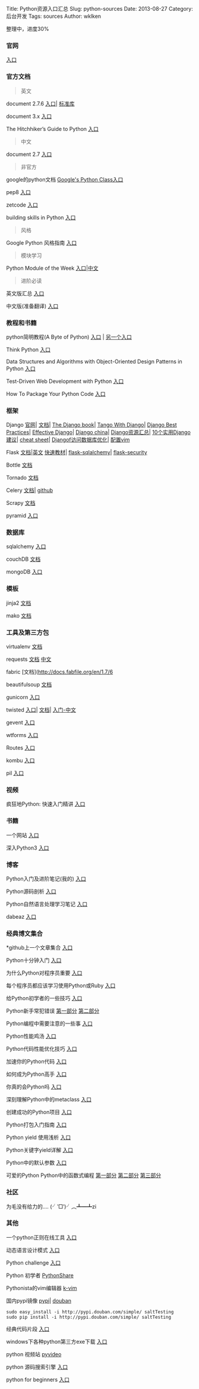 Title: Python资源入口汇总
Slug: python-sources
Date: 2013-08-27
Category: 后台开发
Tags: sources
Author: wklken



整理中，进度30%

### 官网

[入口](http://www.python.org/)

### 官方文档

> 英文

document 2.7.6  [入口](http://docs.python.org/2/index.html)|
                [标准库](http://docs.python.org/2/library/)

document 3.x    [入口](http://docs.python.org/3/index.html)

The Hitchhiker’s Guide to Python  [入口](http://docs.python-guide.org/en/latest/)

> 中文

document 2.7 [入口](http://www.pythondoc.com/pythontutorial27/index.html )

> 非官方

google的python文档 [Google's Python Class入口](https://developers.google.com/edu/python/)

pep8 [入口](http://www.python.org/dev/peps/pep-0008/)

zetcode [入口](http://zetcode.com/lang/python/)

building skills in Python [入口](http://www.itmaybeahack.com/book/python-2.6/html/index.html)

> 风格

Google Python 风格指南 [入口](http://zh-google-styleguide.readthedocs.org/en/latest/google-python-styleguide/)

> 模块学习

Python Module of the Week [入口](http://pymotw.com/2/contents.html)|[中文](https://code.google.com/p/pymotwcn/)

> 进阶必读

英文版汇总 [入口](http://jessenoller.com/good-to-great-python-reads/)

中文版(准备翻译) [入口]()

### 教程和书籍

python简明教程(A Byte of Python) [入口](http://woodpecker.org.cn/abyteofpython_cn/chinese/) | [另一个入口](http://lovejiani.com/python/)

Think Python [入口](http://www.greenteapress.com/thinkpython/html/index.html)

Data Structures and Algorithms with Object-Oriented Design Patterns in Python [入口](http://www.brpreiss.com/books/opus7/)

Test-Driven Web Development with Python [入口](http://chimera.labs.oreilly.com/books/1234000000754/index.html)

How To Package Your Python Code [入口](http://www.scotttorborg.com/python-packaging/index.html)

### 框架

Django [官网](https://www.djangoproject.com/)|
       [文档](https://docs.djangoproject.com/en/1.5/)|
       [The Django book](http://djangobook.py3k.cn/2.0/)|
       [Tango With Django](http://www.tangowithdjango.com/)|
       [Django Best Practices](http://lincolnloop.com/django-best-practices/index.html)|
       [Effective Django](http://effectivedjango.com/)|
       [Django china](http://django-china.cn/)|
       [Django资源汇总](http://haoluobo.com/trac/wiki/Django)|
       [10个实用Django建议](http://blog.jobbole.com/15555/)|
       [cheat sheet](http://www.mercurytide.co.uk/about/news/article/django-15-cheat-sheet/)|
       [Djangof访问数据库优化](http://www.the5fire.com/django-database-access-optimization.html)|
       [配置vim](https://code.djangoproject.com/wiki/UsingVimWithDjango)

Flask  [文档](https://dormousehole.readthedocs.org/en/latest/)|[英文](http://flask.pocoo.org/docs/)
       [快速教材](http://www.oschina.net/translate/the-flask-mega-tutorial-part-i-hello-world)|
       [flask-sqlalchemy](http://pythonhosted.org/Flask-SQLAlchemy/)|
       [flask-security](http://pythonhosted.org/Flask-Security/)

Bottle [文档](http://bottlepy.org/docs/dev/)

Tornado [文档](http://www.tornadoweb.cn/documentation)

Celery [文档](http://docs.celeryproject.org/en/latest/index.html)|
       [github](https://github.com/celery/celery)

Scrapy [文档](http://scrapy.org/)

pyramid [入口](http://docs.pylonsproject.org/projects/pyramid_tutorials/en/latest/index.html)

### 数据库

sqlalchemy [入口](http://docs.sqlalchemy.org/)

couchDB [文档](http://pythonhosted.org/CouchDB/index.html)

mongoDB [入口](http://docs.mongodb.org/ecosystem/drivers/python/)

### 模板

jinja2 [文档](http://jinja.pocoo.org/docs/api/)

mako [文档](http://www.makotemplates.org/)

### 工具及第三方包

virtualenv [文档](https://virtualenv-chinese-docs.readthedocs.org/en/latest/)

requests [文档](http://docs.python-requests.org/en/latest/)
         [中文](http://cn.python-requests.org/en/latest/)

fabric [文档](http://docs.fabfile.org/en/1.7/6

beautifulsoup [文档](http://www.crummy.com/software/BeautifulSoup/)

gunicorn [入口](http://gunicorn.org/)

twisted [入口](http://twistedmatrix.com/trac/)|
        [文档](http://twistedmatrix.com/documents/10.0.0/core/howto/index.html)|
        [入门-中文](http://turtlerbender007.appspot.com/twisted/index.html)

gevent [入口](http://www.gevent.org/)

wtforms [入口](http://wtforms.simplecodes.com/)

Routes [入口](http://routes.readthedocs.org/en/latest/index.html)

kombu [入口](http://kombu.readthedocs.org/en/latest/introduction.html)

pil [入口](http://www.pythonware.com/products/pil/)

### 视频

疯狂地Python: 快速入门精讲 [入口](http://study.163.com/course/introduction.htm?courseId=302001#/courseDetail)

### 书籍

一个网站 [入口](http://www.ifindbook.net/recommend/subcat/Python)

深入Python3 [入口](http://woodpecker.org.cn/diveintopython3/index.html)

### 博客

Python入门及进阶笔记(我的) [入口](http://wklken.me/category/pythonru-men-ji-jin-jie-bi-ji.html)

Python源码剖析 [入口](http://blog.csdn.net/balabalamerobert/article/category/168910)

Python自然语言处理学习笔记 [入口](http://www.cnblogs.com/yuxc/category/307122.html)

dabeaz [入口](http://www.dabeaz.com/talks.html)


### 经典博文集合

*github上一个文章集合 [入口](https://github.com/kirang89/pycrumbs/blob/master/pycrumbs.md)

Python十分钟入门 [入口](http://blog.jobbole.com/23425/)

为什么Python对程序员重要 [入口](http://blog.jobbole.com/13153/)

每个程序员都应该学习使用Python或Ruby [入口](http://blog.jobbole.com/1141/)

给Python初学者的一些技巧 [入口](http://blog.jobbole.com/32748/)

Python新手常犯错误  [第一部分](http://blog.jobbole.com/42706/) [第二部分](http://blog.jobbole.com/43826/)

Python编程中需要注意的一些事 [入口](http://blog.jobbole.com/19835/)

Python性能鸡汤 [入口](http://www.oschina.net/question/1579_45822)

Python代码性能优化技巧 [入口](http://blog.jobbole.com/24197/)

加速你的Python代码 [入口](http://blog.jobbole.com/36701/)

如何成为Python高手 [入口](http://www.aqee.net/how-to-become-a-proficient-python-programmer/)

你真的会Python吗 [入口](http://www.dongwm.com/archives/ni-zhen-de-hui-pythonma/)

深刻理解Python中的metaclass [入口](http://blog.jobbole.com/21351/)

创建成功的Python项目 [入口](http://blog.jobbole.com/12649/)

Python打包入门指南 [入口](http://www.ibm.com/developerworks/opensource/library/os-pythonpackaging/index.html)

Python yield 使用浅析 [入口](http://blog.jobbole.com/32876/)

Python关键字yield详解 [入口](http://blog.jobbole.com/28506/)

Python中的默认参数 [入口](http://blog.jobbole.com/40088/)

可爱的Python Python中的函数式编程  [第一部分](http://blog.jobbole.com/35028/)  [第二部分](http://blog.jobbole.com/35042/) [第三部分](http://blog.jobbole.com/35045/)

### 社区

为毛没有给力的.... (╯‵□′)╯︵┻━┻zi

### 其他

一个python正则在线工具 [入口](http://www.pyregex.com/)

动态语言设计模式 [入口](http://norvig.com/design-patterns/ppframe.htm)

Python challenge [入口](http://www.pythonchallenge.com/)

Python 初学者 [PythonShare](https://github.com/Yixiaohan/codeparkshare)

Pythonista的vim编辑器 [k-vim](https://github.com/wklken/k-vim)

国内pypi镜像 [pypi](http://pypi.sdutlinux.org/)|
             [douban](http://pypi.douban.com/simple/)

    sudo easy_install -i http://pypi.douban.com/simple/ saltTesting
    sudo pip install -i http://pypi.douban.com/simple/ saltTesting


经典代码片段 [入口](http://code.activestate.com/recipes/langs/)

windows下各种python第三方exe下载 [入口](http://www.lfd.uci.edu/~gohlke/pythonlibs/)

python 视频站 [pyvideo](http://pyvideo.org/)

python 源码搜索引擎 [入口](http://nullege.com/)

python for beginners [入口](http://www.pythonforbeginners.com/)
